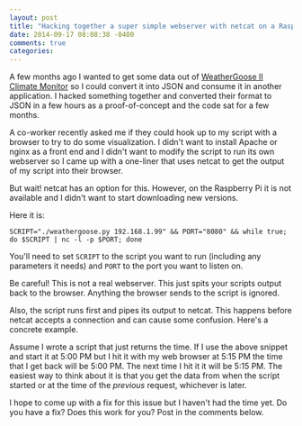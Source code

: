 ```yaml
---
layout: post
title: "Hacking together a super simple webserver with netcat on a Raspberry Pi"
date: 2014-09-17 08:08:38 -0400
comments: true
categories: 
---
```

A few months ago I wanted to get some data out of [WeatherGoose II Climate Monitor](http://www.itwatchdogs.com/climate-monitor-weathergoose-ii-p1.html) so I could convert it into JSON and consume it in another application.  I hacked something together and converted their format to JSON in a few hours as a proof-of-concept and the code sat for a few months.

A co-worker recently asked me if they could hook up to my script with a browser to try to do some visualization.  I didn't want to install Apache or nginx as a front end and I didn't want to modify the script to run its own webserver so I came up with a one-liner that uses netcat to get the output of my script into their browser.

But wait!  netcat has an option for this.  However, on the Raspberry Pi it is not available and I didn't want to start downloading new versions.

Here it is:

```
SCRIPT="./weathergoose.py 192.168.1.99" && PORT="8080" && while true; do $SCRIPT | nc -l -p $PORT; done
```

You'll need to set `SCRIPT` to the script you want to run (including any parameters it needs) and `PORT` to the port you want to listen on.

Be careful!  This is not a real webserver.  This just spits your scripts output back to the browser.  Anything the browser sends to the script is ignored.

Also, the script runs first and pipes its output to netcat.  This happens before netcat accepts a connection and can cause some confusion.  Here's a concrete example.

Assume I wrote a script that just returns the time.  If I use the above snippet and start it at 5:00 PM but I hit it with my web browser at 5:15 PM the time that I get back will be 5:00 PM.  The next time I hit it it will be 5:15 PM.  The easiest way to think about it is that you get the data from when the script started or at the time of the *previous* request, whichever is later.

I hope to come up with a fix for this issue but I haven't had the time yet.  Do you have a fix?  Does this work for you?  Post in the comments below.